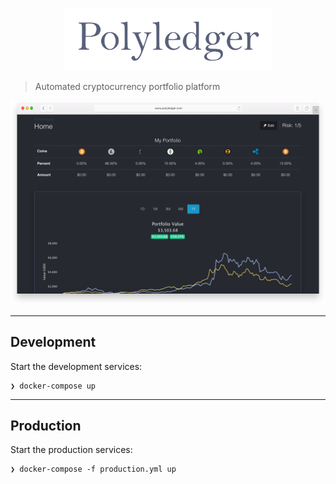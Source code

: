 <p align="center">
  <img src="/client/src/assets/logo.png?raw=true" height="100">
</p>

> Automated cryptocurrency portfolio platform

![Screenshot](/demo.png?raw=true)

---

## Development

Start the development services:

```
❯ docker-compose up
```

---

## Production

Start the production services:

```
❯ docker-compose -f production.yml up
```
